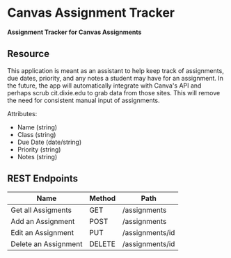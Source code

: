 # Canvas Assignment Tracker

**Assignment Tracker for Canvas Assignments**

## Resource

This application is meant as an assistant to help keep track of assignments, due dates, priority, and any notes a student may have for an assignment. In the future, the app will automatically integrate with Canva's API and perhaps scrub cit.dixie.edu to grab data from those sites. This will remove the need for consistent manual input of assignments.

Attributes:

-   Name (string)
-   Class (string)
-   Due Date (date/string)
-   Priority (string)
-   Notes (string)

## REST Endpoints

| Name                 | Method | Path            |
| -------------------- | ------ | --------------- |
| Get all Assigments   | GET    | /assignments    |
| Add an Assignment    | POST   | /assignments    |
| Edit an Assignment   | PUT    | /assignments/id |
| Delete an Assignment | DELETE | /assignments/id |
